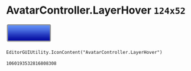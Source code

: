 # AvatarController.LayerHover `124x52`
<img src="/img/AvatarController.LayerHover.png" width=124 height=52>

``` CSharp
EditorGUIUtility.IconContent("AvatarController.LayerHover")
```
```
1060193532816808308
```
